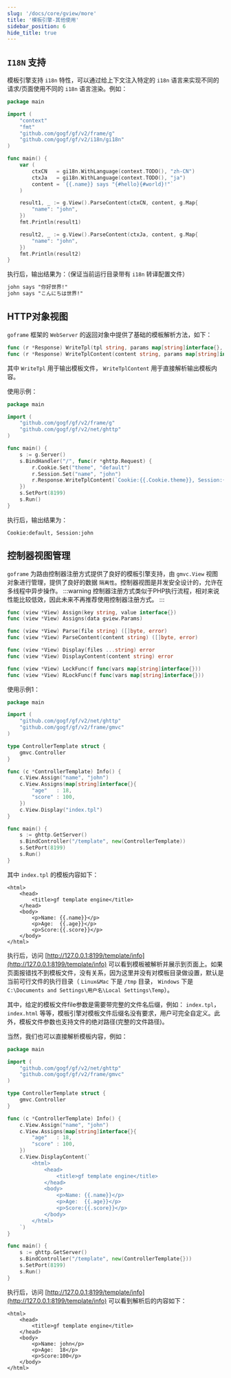 ```yaml
---
slug: '/docs/core/gview/more'
title: '模板引擎-其他使用'
sidebar_position: 6
hide_title: true
---
```


## `I18N` 支持

模板引擎支持 `i18n` 特性，可以通过给上下文注入特定的 `i18n` 语言来实现不同的请求/页面使用不同的 `i18n` 语言渲染。例如：

```go
package main

import (
    "context"
    "fmt"
    "github.com/gogf/gf/v2/frame/g"
    "github.com/gogf/gf/v2/i18n/gi18n"
)

func main() {
    var (
        ctxCN   = gi18n.WithLanguage(context.TODO(), "zh-CN")
        ctxJa   = gi18n.WithLanguage(context.TODO(), "ja")
        content = `{{.name}} says "{#hello}{#world}!"`
    )

    result1, _ := g.View().ParseContent(ctxCN, content, g.Map{
        "name": "john",
    })
    fmt.Println(result1)

    result2, _ := g.View().ParseContent(ctxJa, content, g.Map{
        "name": "john",
    })
    fmt.Println(result2)
}
```

执行后，输出结果为：（保证当前运行目录带有 `i18n` 转译配置文件）

```html
john says "你好世界!"
john says "こんにちは世界!"
```

## HTTP对象视图

`goframe` 框架的 `WebServer` 的返回对象中提供了基础的模板解析方法，如下：

```go
func (r *Response) WriteTpl(tpl string, params map[string]interface{}, funcMap ...map[string]interface{}) error
func (r *Response) WriteTplContent(content string, params map[string]interface{}, funcMap ...map[string]interface{}) error
```

其中 `WriteTpl` 用于输出模板文件， `WriteTplContent` 用于直接解析输出模板内容。

使用示例：

```go
package main

import (
    "github.com/gogf/gf/v2/frame/g"
    "github.com/gogf/gf/v2/net/ghttp"
)

func main() {
    s := g.Server()
    s.BindHandler("/", func(r *ghttp.Request) {
        r.Cookie.Set("theme", "default")
        r.Session.Set("name", "john")
        r.Response.WriteTplContent(`Cookie:{{.Cookie.theme}}, Session:{{.Session.name}}`, nil)
    })
    s.SetPort(8199)
    s.Run()
}
```

执行后，输出结果为：

```
Cookie:default, Session:john
```

## 控制器视图管理

`goframe` 为路由控制器注册方式提供了良好的模板引擎支持，由 `gmvc.View` 视图对象进行管理，提供了良好的数据 `隔离性`。控制器视图是并发安全设计的，允许在多线程中异步操作。
:::warning
控制器注册方式类似于PHP执行流程，相对来说性能比较低效，因此未来不再推荐使用控制器注册方式。
:::
```go
func (view *View) Assign(key string, value interface{})
func (view *View) Assigns(data gview.Params)

func (view *View) Parse(file string) ([]byte, error)
func (view *View) ParseContent(content string) ([]byte, error)

func (view *View) Display(files ...string) error
func (view *View) DisplayContent(content string) error

func (view *View) LockFunc(f func(vars map[string]interface{}))
func (view *View) RLockFunc(f func(vars map[string]interface{}))
```

使用示例1：

```go
package main

import (
    "github.com/gogf/gf/v2/net/ghttp"
    "github.com/gogf/gf/v2/frame/gmvc"
)

type ControllerTemplate struct {
    gmvc.Controller
}

func (c *ControllerTemplate) Info() {
    c.View.Assign("name", "john")
    c.View.Assigns(map[string]interface{}{
        "age"   : 18,
        "score" : 100,
    })
    c.View.Display("index.tpl")
}

func main() {
    s := ghttp.GetServer()
    s.BindController("/template", new(ControllerTemplate))
    s.SetPort(8199)
    s.Run()
}
```

其中 `index.tpl` 的模板内容如下：

```
<html>
    <head>
        <title>gf template engine</title>
    </head>
    <body>
        <p>Name: {{.name}}</p>
        <p>Age:  {{.age}}</p>
        <p>Score:{{.score}}</p>
    </body>
</html>
```

执行后，访问 [http://127.0.0.1:8199/template/info](http://127.0.0.1:8199/template/info) 可以看到模板被解析并展示到页面上。如果页面报错找不到模板文件，没有关系，因为这里并没有对模板目录做设置，默认是当前可行文件的执行目录（ `Linux&Mac` 下是 `/tmp` 目录， `Windows` 下是 `C:\Documents and Settings\用户名\Local Settings\Temp`）。

其中，给定的模板文件file参数是需要带完整的文件名后缀，例如： `index.tpl`， `index.html` 等等，模板引擎对模板文件后缀名没有要求，用户可完全自定义。此外，模板文件参数也支持文件的绝对路径(完整的文件路径)。

当然，我们也可以直接解析模板内容，例如：

```go
package main

import (
    "github.com/gogf/gf/v2/net/ghttp"
    "github.com/gogf/gf/v2/frame/gmvc"
)

type ControllerTemplate struct {
    gmvc.Controller
}

func (c *ControllerTemplate) Info() {
    c.View.Assign("name", "john")
    c.View.Assigns(map[string]interface{}{
        "age"   : 18,
        "score" : 100,
    })
    c.View.DisplayContent(`
        <html>
            <head>
                <title>gf template engine</title>
            </head>
            <body>
                <p>Name: {{.name}}</p>
                <p>Age:  {{.age}}</p>
                <p>Score:{{.score}}</p>
            </body>
        </html>
    `)
}

func main() {
    s := ghttp.GetServer()
    s.BindController("/template", new(ControllerTemplate{}))
    s.SetPort(8199)
    s.Run()
}
```

执行后，访问 [http://127.0.0.1:8199/template/info](http://127.0.0.1:8199/template/info) 可以看到解析后的内容如下：

```
<html>
    <head>
        <title>gf template engine</title>
    </head>
    <body>
        <p>Name: john</p>
        <p>Age:  18</p>
        <p>Score:100</p>
    </body>
</html>
```